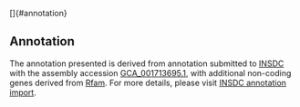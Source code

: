 []{#annotation}

Annotation
----------

The annotation presented is derived from annotation submitted to
[INSDC](http://www.insdc.org) with the assembly accession
[GCA\_001713695.1](http://www.ebi.ac.uk/ena/data/view/GCA_001713695.1),
with additional non-coding genes derived from
[Rfam](http://rfam.xfam.org/). For more details, please visit [INSDC
annotation
import](http://ensemblgenomes.org/info/data/insdc_annotation).
